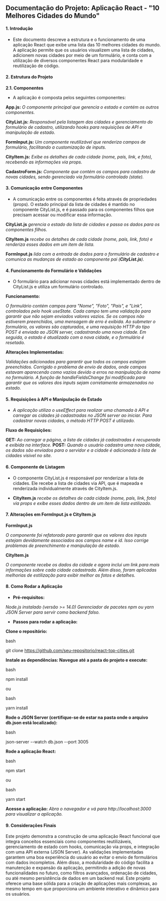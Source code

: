 ## Documentação do Projeto: Aplicação React - "10 Melhores Cidades do Mundo"

#### 1. Introdução
- Este documento descreve a estrutura e o funcionamento de uma aplicação React que exibe uma lista das 10 melhores cidades do mundo. A aplicação permite que os usuários visualizem uma lista de cidades, adicionem novas cidades por meio de um formulário, e conta com a utilização de diversos componentes React para modularidade e reutilização de código.

#### 2. Estrutura do Projeto

**2.1. Componentes**

- A aplicação é composta pelos seguintes componentes:

**App.js:** _O componente principal que gerencia o estado e contém os outros componentes._

**CityList.js:** _Responsável pela listagem das cidades e gerenciamento do formulário de cadastro, utilizando hooks para requisições de API e manipulação de estado._

**FormInput.js:** _Um componente reutilizável que renderiza campos de formulário, facilitando a customização de inputs._

**CityItem.js:** _Exibe os detalhes de cada cidade (nome, país, link, e foto), recebendo as informações via props._

**CadastroForm.js:** _Componente que contém os campos para cadastro de novas cidades, sendo gerenciado via formulário controlado (state)._


#### 3. Comunicação entre Componentes

- A comunicação entre os componentes é feita através de propriedades (props). O estado principal da lista de cidades é mantido no componente CityList.js, e é passado para os componentes filhos que precisam acessar ou modificar essa informação.

**CityList.js** _gerencia o estado da lista de cidades e passa os dados para os componentes filhos._

**CityItem.js** _recebe os detalhes de cada cidade (nome, país, link, foto) e renderiza esses dados em um item de lista._

**FormInput.js** _lida com a entrada de dados para o formulário de cadastro e comunica as mudanças de estado ao componente pai (**CityList.js**)._


#### 4. Funcionamento do Formulário e Validações

- O formulário para adicionar novas cidades está implementado dentro de CityList.js e utiliza um formulário controlado.

**Funcionamento:**

_O formulário contém campos para "Nome", "Foto", "País", e "Link", controlados pelo hook useState.
Cada campo tem uma validação para garantir que não sejam enviados valores vazios. Se os campos não estiverem preenchidos, uma mensagem de erro é exibida.
Ao submeter o formulário, os valores são capturados, e uma requisição HTTP do tipo POST é enviada ao JSON server, cadastrando uma nova cidade.
Em seguida, o estado é atualizado com a nova cidade, e o formulário é resetado._

**Alterações Implementadas:**

_Validações adicionadas para garantir que todos os campos estejam preenchidos.
Corrigido o problema de envio de dados, onde campos estavam aparecendo como vazios devido a erros na manipulação de name no formulário.
A função de handleFieldsChange foi modificada para garantir que os valores dos inputs sejam corretamente armazenados no estado._


#### 5. Requisições à API e Manipulação de Estado

- _A aplicação utiliza o useEffect para realizar uma chamada à API e carregar as cidades já cadastradas no JSON server ao iniciar. Para cadastrar novas cidades, o método HTTP POST é utilizado._

**Fluxo de Requisições:**

**GET:** _Ao carregar a página, a lista de cidades já cadastradas é recuperada e exibida na interface._
**POST:** _Quando o usuário cadastra uma nova cidade, os dados são enviados para o servidor e a cidade é adicionada à lista de cidades visível no site._


#### 6. Componente de Listagem

- O componente CityList.js é responsável por renderizar a lista de cidades. Ele recebe a lista de cidades via API, que é mapeada e renderizada individualmente através de CityItem.js.

- **CityItem.js** _recebe os detalhes de cada cidade (nome, país, link, foto) via props e exibe esses dados dentro de um item de lista estilizado._


#### 7. Alterações em FormInput.js e CityItem.js

**FormInput.js**

_O componente foi refatorado para garantir que os valores dos inputs estejam devidamente associados aos campos name e id. Isso corrige problemas de preenchimento e manipulação de estado._

**CityItem.js**

_O componente recebe os dados da cidade e agora inclui um link para mais informações sobre cada cidade cadastrada. Além disso, foram aplicadas melhorias de estilização para exibir melhor as fotos e detalhes._


#### 8. Como Rodar a Aplicação

- **Pré-requisitos:**

_Node.js instalado (versão >= 14.0)
Gerenciador de pacotes npm ou yarn
JSON Server para servir como backend falso._

- **Passos para rodar a aplicação:**

**Clone o repositório:**

bash

git clone https://github.com/seu-repositorio/react-top-cities.git

**Instale as dependências: Navegue até a pasta do projeto e execute:**

bash

npm install

ou

bash

yarn install

**Rode o JSON Server (certifique-se de estar na pasta onde o arquivo db.json está localizado):**

bash

json-server --watch db.json --port 3005

**Rode a aplicação React:**

bash

npm start

ou

bash

yarn start

**Acesse a aplicação:** _Abra o navegador e vá para http://localhost:3000 para visualizar a aplicação._

#### 9. Considerações Finais

Este projeto demonstra a construção de uma aplicação React funcional que integra conceitos essenciais como componentes reutilizáveis, gerenciamento de estado com hooks, comunicação via props, e integração com uma API externa (JSON Server). As validações implementadas garantem uma boa experiência do usuário ao evitar o envio de formulários com dados incompletos. Além disso, a modularidade do código facilita a manutenção e expansão da aplicação, permitindo a adição de novas funcionalidades no futuro, como filtros avançados, ordenação de cidades, ou até mesmo persistência de dados em um backend real. Este projeto oferece uma base sólida para a criação de aplicações mais complexas, ao mesmo tempo em que proporciona um ambiente interativo e dinâmico para os usuários.